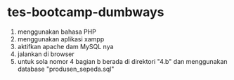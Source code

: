 # tes-bootcamp-dumbways
1. menggunakan bahasa PHP
2. menggunakan aplikasi xampp
3. aktifkan apache dam MySQL nya
4. jalankan di browser
5. untuk sola nomor 4 bagian b berada di direktori "4.b" dan menggunakan database "produsen_sepeda.sql"
